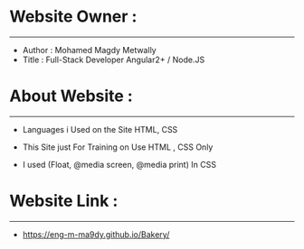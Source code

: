 # Website Owner :
-----------------------
- Author : Mohamed Magdy Metwally
- Title : Full-Stack Developer Angular2+ / Node.JS
#
# About Website :
-----------------------
- Languages i Used on the Site HTML, CSS
  
- This Site just For Training on Use HTML , CSS Only
- I used (Float, @media screen, @media print) In CSS
#
# Website Link :
------------------------
- https://eng-m-ma9dy.github.io/Bakery/
